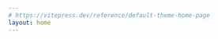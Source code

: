```yaml
---
# https://vitepress.dev/reference/default-theme-home-page
layout: home
---
```

<script setup>
import PostList from './.vitepress/components/PostList.vue'
</script>

<PostList/>

